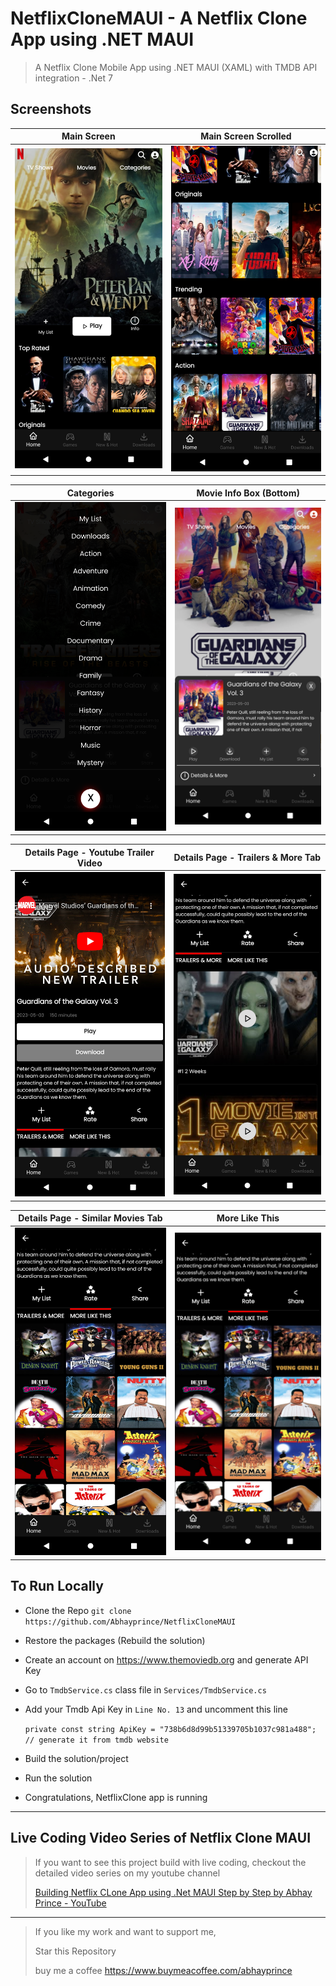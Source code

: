 # NetflixCloneMAUI - A Netflix Clone App using .NET MAUI

> A Netflix Clone Mobile App using .NET MAUI (XAML) with TMDB API integration - .Net 7

## Screenshots

Main Screen                       | Main Screen Scrolled
:-----------------------------: | :--------------------------:
![Img1](https://raw.githubusercontent.com/Abhayprince/NetflixCloneMAUI/master/Screenshots/n1.png) | ![Img2](https://raw.githubusercontent.com/Abhayprince/NetflixCloneMAUI/master/Screenshots/n2.png) 

Categories                       | Movie Info Box (Bottom)
:-----------------------------: | :--------------------------:
![Img1](https://raw.githubusercontent.com/Abhayprince/NetflixCloneMAUI/master/Screenshots/n3.png) | ![Img2](https://raw.githubusercontent.com/Abhayprince/NetflixCloneMAUI/master/Screenshots/n4.png)

Details Page - Youtube Trailer Video        | Details Page - Trailers & More Tab
:-----------------------------: | :--------------------------:
![Img1](https://raw.githubusercontent.com/Abhayprince/NetflixCloneMAUI/master/Screenshots/n5.png) | ![Img2](https://raw.githubusercontent.com/Abhayprince/NetflixCloneMAUI/master/Screenshots/n6.png)

Details Page - Similar Movies Tab                    | More Like This
:-----------------------------: | :--------------------------:
![Img1](https://raw.githubusercontent.com/Abhayprince/NetflixCloneMAUI/master/Screenshots/n7.png) | ![Img1](https://raw.githubusercontent.com/Abhayprince/NetflixCloneMAUI/master/Screenshots/n7.png)

## To Run Locally
- Clone the Repo
    `git clone https://github.com/Abhayprince/NetflixCloneMAUI `
    
- Restore the packages (Rebuild the solution)
- Create an account on https://www.themoviedb.org and generate API Key

- Go to `TmdbService.cs` class file in `Services/TmdbService.cs`
- Add your Tmdb Api Key in `Line No. 13` and uncomment this line

    ``` private const string ApiKey = "738b6d8d99b51339705b1037c981a488"; // generate it from tmdb website ```
    
- Build the solution/project
- Run the solution

- Congratulations, NetflixClone app is running
---------------------------------------
## Live Coding Video Series of Netflix Clone MAUI
> If you want to see this project build with live coding, checkout the detailed video series on my youtube channel
> 
> [Building Netflix CLone App using .Net MAUI Step by Step by Abhay Prince - YouTube](https://www.youtube.com/playlist?list=PLlgYGDJXMjDbsC436yHfZ2w3IuBC3F0ec)

-------------------------------

> If you like my work and want to support me, 
> 
> Star this Repository
> 
> buy me a coffee https://www.buymeacoffee.com/abhayprince

